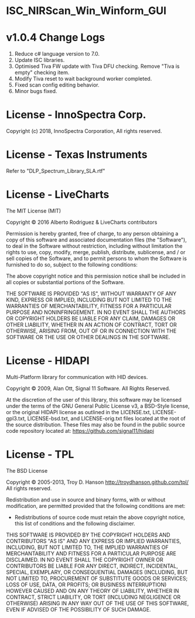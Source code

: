 # ISC_NIRScan_Win_Winform_GUI

# v1.0.4 Change Logs

1. Reduce c# language version to 7.0.
2. Update ISC libraries.
3. Optimised Tiva FW update with Tiva DFU checking. Remove "Tiva is empty" checking item.
4. Modify Tiva reset to wait background worker completed.
5. Fixed scan config editing behavior.
6. Minor bugs fixed.

# License - InnoSpectra Corp.

Copyright (c) 2018, InnoSpectra Corporation, All rights reserved.

# License - Texas Instruments

Refer to "DLP_Spectrum_Library_SLA.rtf"

# License - LiveCharts

The MIT License (MIT)

Copyright © 2016 Alberto Rodriguez & LiveCharts contributors

Permission is hereby granted, free of charge, to any person obtaining a copy of this software and associated documentation files (the "Software"), to deal in the Software without restriction, including without limitation the rights to use, copy, modify, merge, publish, distribute, sublicense, and / or sell copies of the Software, and to permit persons to whom the Software is furnished to do so, subject to the following conditions:

The above copyright notice and this permission notice shall be included in all copies or substantial portions of the Software.

THE SOFTWARE IS PROVIDED "AS IS", WITHOUT WARRANTY OF ANY KIND, EXPRESS OR IMPLIED, INCLUDING BUT NOT LIMITED TO THE WARRANTIES OF MERCHANTABILITY, FITNESS FOR A PARTICULAR PURPOSE AND NONINFRINGEMENT. IN NO EVENT SHALL THE AUTHORS OR COPYRIGHT HOLDERS BE LIABLE FOR ANY CLAIM, DAMAGES OR OTHER LIABILITY, WHETHER IN AN ACTION OF CONTRACT, TORT OR OTHERWISE, ARISING FROM, OUT OF OR IN CONNECTION WITH THE SOFTWARE OR THE USE OR OTHER DEALINGS IN THE SOFTWARE.

# License - HIDAPI

Multi-Platform library for communication with HID devices.

Copyright © 2009, Alan Ott, Signal 11 Software. All Rights Reserved.

At the discretion of the user of this library, this software may be licensed under the terms of the GNU General Public License v3, a BSD-Style license, or the original HIDAPI license as outlined in the LICENSE.txt, LICENSE-gpl3.txt, LICENSE-bsd.txt, and LICENSE-orig.txt files located at the root of the source distribution. These files may also be found in the public source code repository located at: https://github.com/signal11/hidapi

# License - TPL

The BSD License

Copyright © 2005-2013, Troy D. Hanson http://troydhanson.github.com/tpl/ All rights reserved.

Redistribution and use in source and binary forms, with or without modification, are permitted provided that the following conditions are met:

* Redistributions of source code must retain the above copyright notice, this list of conditions and the following disclaimer.

THIS SOFTWARE IS PROVIDED BY THE COPYRIGHT HOLDERS AND CONTRIBUTORS "AS IS" AND ANY EXPRESS OR IMPLIED WARRANTIES, INCLUDING, BUT NOT LIMITED TO, THE IMPLIED WARRANTIES OF MERCHANTABILITY AND FITNESS FOR A PARTICULAR PURPOSE ARE DISCLAIMED. IN NO EVENT SHALL THE COPYRIGHT OWNER OR CONTRIBUTORS BE LIABLE FOR ANY DIRECT, INDIRECT, INCIDENTAL, SPECIAL, EXEMPLARY, OR CONSEQUENTIAL DAMAGES (INCLUDING, BUT NOT LIMITED TO, PROCUREMENT OF SUBSTITUTE GOODS OR SERVICES; LOSS OF USE, DATA, OR PROFITS; OR BUSINESS INTERRUPTION) HOWEVER CAUSED AND ON ANY THEORY OF LIABILITY, WHETHER IN CONTRACT, STRICT LIABILITY, OR TORT (INCLUDING NEGLIGENCE OR OTHERWISE) ARISING IN ANY WAY OUT OF THE USE OF THIS SOFTWARE, EVEN IF ADVISED OF THE POSSIBILITY OF SUCH DAMAGE.
